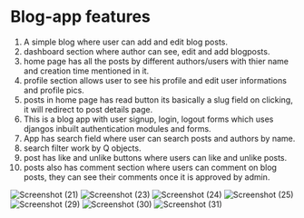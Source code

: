 
# Blog-app features
1. A simple blog where user can add and edit blog posts.
2. dashboard section where author can see, edit and add blogposts.
3. home page has all the posts by different authors/users with thier name and creation time mentioned in it.
4. profile section allows user to see his profile and edit user informations and profile pics.
5. posts in home page has read button its basically a slug field on clicking, it will redirect to post details page.
6. This is a blog app with user signup, login, logout forms which uses djangos inbuilt authentication modules and forms.
7. App has search field where user can search posts and authors by name.
8. search filter work by Q objects.
9. post has like and unlike buttons where users can like and unlike posts.
10. posts also has comment section where users can comment on blog posts, they can see their comments once it is approved by admin.


![Screenshot (21)](https://user-images.githubusercontent.com/80151279/114872758-3e815880-9e18-11eb-93cc-a5d5e71e9b72.png)
![Screenshot (23)](https://user-images.githubusercontent.com/80151279/114872867-56f17300-9e18-11eb-9111-408dfe6ffda2.png)
![Screenshot (24)](https://user-images.githubusercontent.com/80151279/114872907-61ac0800-9e18-11eb-869c-9a2def114d06.png)
![Screenshot (25)](https://user-images.githubusercontent.com/80151279/114872972-71c3e780-9e18-11eb-9876-1604b7049452.png)
![Screenshot (29)](https://user-images.githubusercontent.com/80151279/114873018-81433080-9e18-11eb-898c-b171b4dbdaf8.png)
![Screenshot (30)](https://user-images.githubusercontent.com/80151279/114873109-9c15a500-9e18-11eb-91cc-69ce27a54157.png)
![Screenshot (31)](https://user-images.githubusercontent.com/80151279/114873201-acc61b00-9e18-11eb-949c-ca1f9b3228d6.png)







